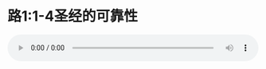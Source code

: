 # 路1:1-4圣经的可靠性

<audio style="width: 100%;" preload="false" controls controlslist="nodownload"><source src="//cdn.wechat.edu.pl/audio/mp3/old/12269.mp3" type="audio/mpeg">Your browser does not support the audio element.</audio>


